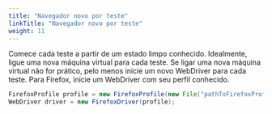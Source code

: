 ```yaml
---
title: "Navegador novo por teste"
linkTitle: "Navegador novo por teste"
weight: 11
---
```


Comece cada teste a partir de um estado limpo conhecido.
Idealmente, ligue uma nova máquina virtual para cada teste.
Se ligar uma nova máquina virtual não for prático,
pelo menos inicie um novo WebDriver para cada teste.
Para Firefox, inicie um WebDriver com seu perfil conhecido.

```java
FirefoxProfile profile = new FirefoxProfile(new File("pathToFirefoxProfile"));
WebDriver driver = new FirefoxDriver(profile);
```
